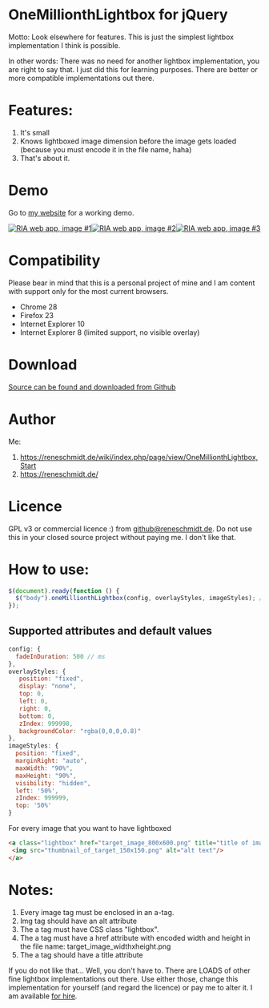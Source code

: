 # OneMillionthLightbox for jQuery

Motto: Look elsewhere for features. This is just the simplest lightbox implementation I think is possible.

In other words: There was no need for another lightbox implementation, you are right to say that.
I just did this for learning purposes. There are better or more compatible implementations out there.

# Features:

1. It's small
2. Knows lightboxed image dimension before the image gets loaded (because you must encode it in the file name, haha)
3. That's about it.

# Demo

Go to [my website](https://reneschmidt.de/wiki/index.php/page/view/OneMillionthLightbox,Start#toc-Demo) for a working demo.

<a class="lightbox" title="RIA web app, image #1"
href="https://www.reneschmidt.de/stash/img/customers/ria_web_app1_800x553.png"><img
src="https://www.reneschmidt.de/stash/img/customers/ria_web_app1_150x150.png"
alt="RIA web app, image #1" /></a><a class="lightbox" title="RIA web app, image #2"
href="https://www.reneschmidt.de/stash/img/customers/ria_web_app2_800x553.png"><img
src="https://www.reneschmidt.de/stash/img/customers/ria_web_app2_150x150.png"
alt="RIA web app, image #2" /></a><a class="lightbox" title="RIA web app, image #3"
href="https://www.reneschmidt.de/stash/img/customers/ria_web_app3_800x328.png"><img
src="https://www.reneschmidt.de/stash/img/customers/ria_web_app3_150x150.png"
alt="RIA web app, image #3" /></a>

# Compatibility

Please bear in mind that this is a personal project of mine and I am content with support only for the most current
browsers.

- Chrome 28
- Firefox 23
- Internet Explorer 10
- Internet Explorer 8 (limited support, no visible overlay)

# Download

[Source can be found and downloaded from Github](https://github.com/rene-s/jQuery.oneMillionthLightbox)

# Author

Me:

1. https://reneschmidt.de/wiki/index.php/page/view/OneMillionthLightbox,Start
2. https://reneschmidt.de/

# Licence

GPL v3 or commercial licence :) from github@reneschmidt.de. Do not use this in your closed source project
without paying me. I don't like that.

# How to use:

```js
$(document).ready(function () {
  $("body").oneMillionthLightbox(config, overlayStyles, imageStyles); // all params are optional
});
```
## Supported attributes and default values

```js
config: {
  fadeInDuration: 500 // ms
},
overlayStyles: {
   position: "fixed",
   display: "none",
   top: 0,
   left: 0,
   right: 0,
   bottom: 0,
   zIndex: 999998,
   backgroundColor: "rgba(0,0,0,0.8)"
},
imageStyles: {
  position: "fixed",
  marginRight: "auto",
  maxWidth: "90%",
  maxHeight: "90%",
  visibility: "hidden",
  left: '50%',
  zIndex: 999999,
  top: '50%'
}
```

For every image that you want to have lightboxed

```html
<a class="lightbox" href="target_image_800x600.png" title="title of image">
 <img src="thumbnail_of_target_150x150.png" alt="alt text"/>
</a>
```

# Notes:

1. Every image tag must be enclosed in an a-tag.
2. Img tag should have an alt attribute
3. The a tag must have CSS class "lightbox".
4. The a tag must have a href attribute with encoded width and height in the file name: target_image_widthxheight.png
5. The a tag should have a title attribute

If you do not like that... Well, you don't have to. There are LOADS of other fine lightbox implementations out there.
Use either those, change this implementation for yourself (and regard the licence) or pay me to alter it. I am available [for hire](mailto:lightbox@reneschmidt.de).